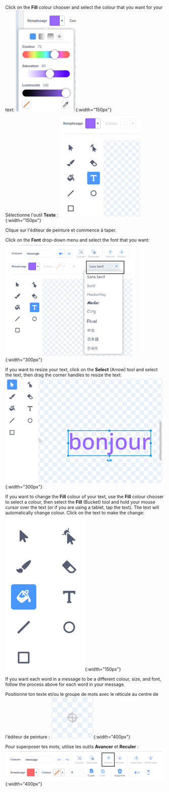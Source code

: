Click on the **Fill** colour chooser and select the colour that you want for your text: ![The Fill colour chooser menu showing sliders to control Color, Saturation, and Brightness.](images/from-me-fill-colour.png){:width="150px"}

Sélectionne l'outil **Texte** : ![The Text tool.](images/from-me-text-tool.png){:width="150px"}

Clique sur l'éditeur de peinture et commence à taper.

Click on the **Font** drop-down menu and select the font that you want: ![The Font drop-down menu showing the fonts available to use within Scratch.](images/from-me-text-font.png){:width="300px"}

If you want to resize your text, click on the **Select** (Arrow) tool and select the text, then drag the corner handles to resize the text: ![The Select (Arrow) tool and resize handles.](images/from-me-arrow-resize.png){:width="300px"}

If you want to change the **Fill** colour of your text, use the **Fill** colour chooser to select a colour, then select the **Fill** (Bucket) tool and hold your mouse cursor over the text (or if you are using a tablet, tap the text). The text will automatically change colour. Click on the text to make the change: ![The Fill (Bucket) tool.](images/from-me-fill-bucket.png){:width="150px"}

If you want each word in a message to be a different colour, size, and font, follow the process above for each word in your message.

Positionne ton texte et/ou le groupe de mots avec le réticule au centre de l'éditeur de peinture : ![The crosshair.](images/from-me-paint-editor-centre.png){:width="400px"}

Pour superposer tes mots, utilise les outils **Avancer** et **Reculer** : ![The Forward and Backward tools.](images/from-me-paint-editor-forward-backward.png){:width="400px"}
